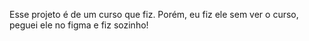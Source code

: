 Esse projeto é de um curso que fiz. Porém, eu fiz ele sem ver o curso, peguei ele no figma e fiz sozinho!
